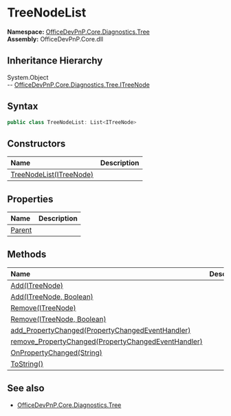 # TreeNodeList
  

**Namespace:** [OfficeDevPnP.Core.Diagnostics.Tree](OfficeDevPnP.Core.Diagnostics.Tree.md)  
**Assembly:** OfficeDevPnP.Core.dll  
## Inheritance Hierarchy
System.Object  
-- [OfficeDevPnP.Core.Diagnostics.Tree.ITreeNode](OfficeDevPnP.Core.Diagnostics.Tree.ITreeNode.md)
## Syntax
```C#
public class TreeNodeList: List<ITreeNode>
```
## Constructors
|**Name**|**Description**|
|:-----|:-----|
| [TreeNodeList(ITreeNode)](OfficeDevPnP.Core.Diagnostics.Tree.TreeNodeList.ctor1.md) | 
## Properties
|**Name**|**Description**|
|:-----|:-----|
| [Parent](OfficeDevPnP.Core.Diagnostics.Tree.TreeNodeList.Parent.md) | 
## Methods
|**Name**|**Description**|
|:-----|:-----|
| [Add(ITreeNode)](OfficeDevPnP.Core.Diagnostics.Tree.TreeNodeList.711F2701.md) | 
| [Add(ITreeNode, Boolean)](OfficeDevPnP.Core.Diagnostics.Tree.TreeNodeList.3111692E.md) | 
| [Remove(ITreeNode)](OfficeDevPnP.Core.Diagnostics.Tree.TreeNodeList.FEF912EB.md) | 
| [Remove(ITreeNode, Boolean)](OfficeDevPnP.Core.Diagnostics.Tree.TreeNodeList.C2B3E45E.md) | 
| [add_PropertyChanged(PropertyChangedEventHandler)](OfficeDevPnP.Core.Diagnostics.Tree.TreeNodeList.9AF7A0AE.md) | 
| [remove_PropertyChanged(PropertyChangedEventHandler)](OfficeDevPnP.Core.Diagnostics.Tree.TreeNodeList.D9AF74E7.md) | 
| [OnPropertyChanged(String)](OfficeDevPnP.Core.Diagnostics.Tree.TreeNodeList.3E21A27F.md) | 
| [ToString()](OfficeDevPnP.Core.Diagnostics.Tree.TreeNodeList.B40365CF.md) | 
## See also
- [OfficeDevPnP.Core.Diagnostics.Tree](OfficeDevPnP.Core.Diagnostics.Tree.md)
